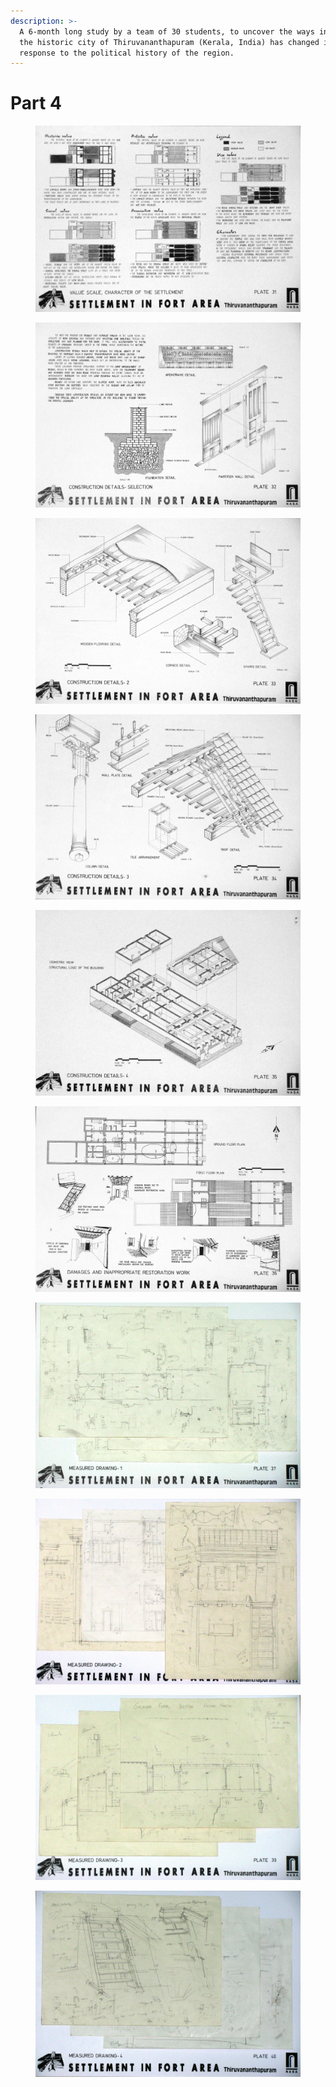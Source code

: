 ```yaml
---
description: >-
  A 6-month long study by a team of 30 students, to uncover the ways in which
  the historic city of Thiruvananthapuram (Kerala, India) has changed in
  response to the political history of the region.
---
```


# Part 4



<figure><img src="../../../.gitbook/assets/31 (1).JPG" alt=""><figcaption></figcaption></figure>

<figure><img src="../../../.gitbook/assets/32 (1).JPG" alt=""><figcaption></figcaption></figure>

<figure><img src="../../../.gitbook/assets/33 (1).JPG" alt=""><figcaption></figcaption></figure>

<figure><img src="../../../.gitbook/assets/34.JPG" alt=""><figcaption></figcaption></figure>

<figure><img src="../../../.gitbook/assets/35.JPG" alt=""><figcaption></figcaption></figure>

<figure><img src="../../../.gitbook/assets/36.JPG" alt=""><figcaption></figcaption></figure>

<figure><img src="../../../.gitbook/assets/37.JPG" alt=""><figcaption></figcaption></figure>

<figure><img src="../../../.gitbook/assets/38.JPG" alt=""><figcaption></figcaption></figure>

<figure><img src="../../../.gitbook/assets/39.JPG" alt=""><figcaption></figcaption></figure>

<figure><img src="../../../.gitbook/assets/40.JPG" alt=""><figcaption></figcaption></figure>
